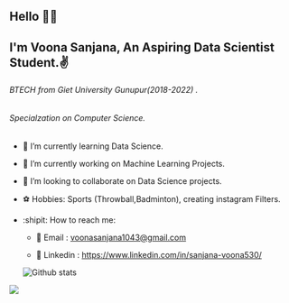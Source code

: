 
## Hello 🙋‍♂️
## I'm Voona Sanjana, An Aspiring Data Scientist Student.✌️
###### BTECH from Giet University Gunupur(2018-2022) .
###### Specialzation on Computer Science.

- 💖 I’m currently learning Data Science.
- 🌈 I’m currently working on Machine Learning Projects.
- 👯 I’m looking to collaborate on Data Science projects.
- ⚽️ Hobbies: Sports (Throwball,Badminton), creating instagram Filters.
- :shipit: How to reach me:

   * 📍 Email : voonasanjana1043@gmail.com
    
   * 📍 Linkedin : https://www.linkedin.com/in/sanjana-voona530/
  
   
   
   
   ![Github stats](https://github-readme-stats.vercel.app/api?username=Voonasanjana)
   
![](https://estruyf-github.azurewebsites.net/api/VisitorHit?user=Voonasanjana&repo=github-visitors-badge&countColorcountColor&countColor=#FFCC70)






<!--
**Voonasanjana/Voonasanjana** is a ✨ _special_ ✨ repository because its `README.md` (this file) appears on your GitHub profile.

